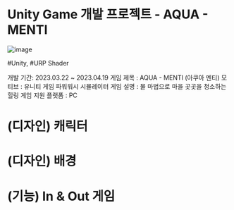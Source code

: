 # Unity Game 개발 프로젝트 - AQUA - MENTI
![image](https://user-images.githubusercontent.com/100888879/232937843-4fe326fd-7d98-4f1e-a3b9-870983b112d3.png)

#Unity, #URP Shader

개발 기간: 2023.03.22 ~ 2023.04.19
게임 제목 : AQUA - MENTI (아쿠아 멘티)
모티브 : 유니티 게임 파워워시 시뮬레이터
게임 설명 : 물 마법으로 마을 곳곳을 청소하는 힐링 게임
지원 플랫폼 : PC

# (디자인) 캐릭터


# (디자인) 배경

# (기능) In & Out 게임
